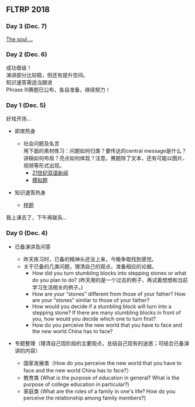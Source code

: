 ## FLTRP 2018

### Day 3 (Dec. 7)
[The soul ...](fltrp_2018_D3)

### Day 2 (Dec. 6)

成功晋级！<br>
演讲部分比较稳，但还有提升空间。<br>
知识速答需适当跟进<br>
Phrase III赛题已公布，各自准备，继续努力！

### Day 1 (Dec. 5)

好戏开场...

+ 即席热身
  + 社会问题及名言<br>
  用下面的素材练习：问题如何归类？要传达的central message是什么？讲稿如何布局？亮点如何体现？注意，赛题除了文本，还有可能以图片、视频等形式出现。
    + [21世纪双语新闻](https://www.i21st.cn/story/index_1.html)
    + [模拟题](即席题_FLTRP.doc)

+ 知识速答热身
  + [样题](https://bxjthu.github.io/ps/docs/fltrp_quiz_samples.pdf)

我上课去了，下午再联系...

### Day 0 (Dec. 4)

+ 已备演讲及问答
  + 昨天练习时，已备的精神头还没上来，今晚争取找到感觉。
  + 关于已备的几类问题，理清自己的观点，准备相应的论据。
    + How did you turn stumbling blocks into stepping stones or what do you plan to do? (昨天用的是一个过去的例子，再试着想想和当前学习生活相关的例子。)
    + How are your “stones” different from those of your father? How are your “stones” similar to those of your father?
    + How would you decide if a stumbling block will turn into a stepping stone? If there are many stumbling blocks in front of you, how would you decide which one to turn first?
    + How do you perceive the new world that you have to face and the new world China has to face?

+ 专题整理（理清自己现阶段的主要观点，总结自己现有的迷惑；可结合已备演讲的内容）
  + 国家发展类（How do you perceive the new world that you have to face and the new world China has to face?）
  + 教育类 (What is the purpose of education in general? What is the purpose of college education in particular?)
  + 家庭类 (What are the roles of a family in one's life? How do you perceive the relationship among family members?)
